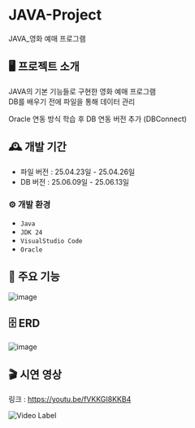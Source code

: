 # JAVA-Project
JAVA_영화 예매 프로그램


## 🖥️ 프로젝트 소개
JAVA의 기본 기능들로 구현한 영화 예매 프로그램<br>
DB를 배우기 전에 파일을 통해 데이터 관리<br>

Oracle 연동 방식 학습 후 DB 연동 버전 추가 (DBConnect)

## 🕰️ 개발 기간
* 파일 버전 : 25.04.23일 - 25.04.26일
* DB 버전 : 25.06.09일 - 25.06.13일

### ⚙️ 개발 환경
- `Java`
- `JDK 24`
- `VisualStudio Code`
- `Oracle`

## 📌 주요 기능
![image](https://github.com/user-attachments/assets/a523349f-3c26-4aa3-892f-a0ca9c3140a6)

## 🗄 ERD
![image](https://github.com/user-attachments/assets/516e7084-10d9-467e-9c08-14a871d47fe0)

## 🎬 시연 영상
링크 : https://youtu.be/fVKKGI8KKB4

![Video Label](http://img.youtube.com/vi/fVKKGI8KKB4/0.jpg)

